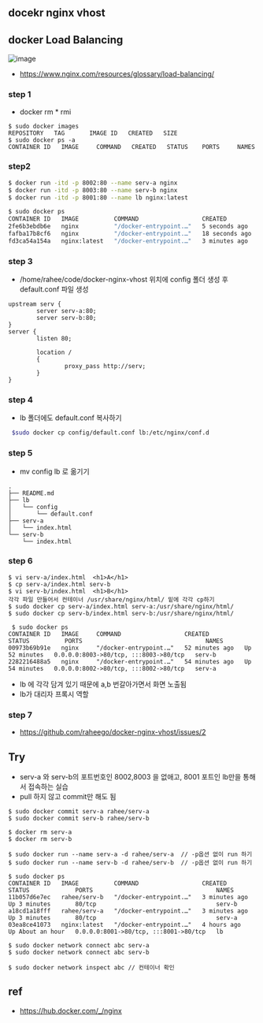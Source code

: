 ## docekr nginx vhost

## docker Load Balancing
![image](https://github.com/raheego/docker-nginx-vhost/assets/54056684/a362f2bb-e476-48b3-8e64-46f63245d80a)
- https://www.nginx.com/resources/glossary/load-balancing/

### step 1
- docker rm * rmi
```
$ sudo docker images
REPOSITORY   TAG       IMAGE ID   CREATED   SIZE
$ sudo docker ps -a
CONTAINER ID   IMAGE     COMMAND   CREATED   STATUS    PORTS     NAMES
```

### step2
```bash
$ docker run -itd -p 8002:80 --name serv-a nginx
$ docker run -itd -p 8003:80 --name serv-b nginx
$ docker run -itd -p 8001:80 --name lb nginx:latest

$ sudo docker ps
CONTAINER ID   IMAGE          COMMAND                  CREATED          STATUS          PORTS                                   NAMES
2fe6b3ebdb6e   nginx          "/docker-entrypoint.…"   5 seconds ago    Up 4 seconds    0.0.0.0:8002->80/tcp, :::8002->80/tcp   serv-a
fafba17b8cf6   nginx          "/docker-entrypoint.…"   18 seconds ago   Up 17 seconds   0.0.0.0:8003->80/tcp, :::8003->80/tcp   serv-b
fd3ca54a154a   nginx:latest   "/docker-entrypoint.…"   3 minutes ago    Up 3 minutes    0.0.0.0:8001->80/tcp, :::8001->80/tcp   lb
```

### step 3
- /home/rahee/code/docker-nginx-vhost 위치에 config 폴더 생성 후 default.conf 파일 생성
  
```
upstream serv {
        server serv-a:80;
        server serv-b:80;
}
server {
        listen 80;

        location /
        {
                proxy_pass http://serv;
        }
}
```

### step 4

- lb 폴더에도 default.conf 복사하기 
```bash
 $sudo docker cp config/default.conf lb:/etc/nginx/conf.d
```

### step 5
-  mv config lb 로 옮기기 
```
.
├── README.md
├── lb
│   └── config
│       └── default.conf
├── serv-a
│   └── index.html
└── serv-b
    └── index.html

```
### step 6
```
$ vi serv-a/index.html  <h1>A</h1>
$ cp serv-a/index.html serv-b
$ vi serv-b/index.html  <h1>B</h1>
각각 파일 만들어서 컨테이너 /usr/share/nginx/html/ 밑에 각각 cp하기
$ sudo docker cp serv-a/index.html serv-a:/usr/share/nginx/html/
$ sudo docker cp serv-b/index.html serv-b:/usr/share/nginx/html/
```
```
 $ sudo docker ps
CONTAINER ID   IMAGE     COMMAND                  CREATED          STATUS          PORTS                                   NAMES
00973b69b91e   nginx     "/docker-entrypoint.…"   52 minutes ago   Up 52 minutes   0.0.0.0:8003->80/tcp, :::8003->80/tcp   serv-b
2282216488a5   nginx     "/docker-entrypoint.…"   54 minutes ago   Up 54 minutes   0.0.0.0:8002->80/tcp, :::8002->80/tcp   serv-a
```
- lb 에 각각 담겨 있기 때문에 a,b 번갈아가면서 화면 노출됨
- lb가 대리자 프록시 역할

### step 7
- https://github.com/raheego/docker-nginx-vhost/issues/2

  

## Try
- serv-a 와 serv-b의 포트번호인 8002,8003 을 없애고, 8001 포트인 lb만을 통해서 접속하는 실습
- pull 하지 않고 commit만 해도 됨

```
$ sudo docker commit serv-a rahee/serv-a
$ sudo docker commit serv-b rahee/serv-b

$ docker rm serv-a
$ docker rm serv-b

$ sudo docker run --name serv-a -d rahee/serv-a  // -p옵션 없이 run 하기
$ sudo docker run --name serv-b -d rahee/serv-b  // -p옵션 없이 run 하기

$ sudo docker ps
CONTAINER ID   IMAGE          COMMAND                  CREATED         STATUS             PORTS                                   NAMES
11b057d6e7ec   rahee/serv-b   "/docker-entrypoint.…"   3 minutes ago   Up 3 minutes       80/tcp                                  serv-b
a18cd1a18fff   rahee/serv-a   "/docker-entrypoint.…"   3 minutes ago   Up 3 minutes       80/tcp                                  serv-a
03ea8ce41073   nginx:latest   "/docker-entrypoint.…"   4 hours ago     Up About an hour   0.0.0.0:8001->80/tcp, :::8001->80/tcp   lb

$ sudo docker network connect abc serv-a
$ sudo docker network connect abc serv-b

$ sudo docker network inspect abc // 컨테이너 확인 
```


## ref
- https://hub.docker.com/_/nginx
